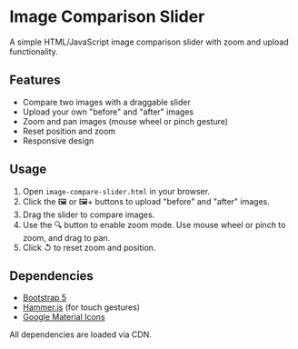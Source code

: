 # Image Comparison Slider

A simple HTML/JavaScript image comparison slider with zoom and upload functionality.

## Features

- Compare two images with a draggable slider
- Upload your own "before" and "after" images
- Zoom and pan images (mouse wheel or pinch gesture)
- Reset position and zoom
- Responsive design

## Usage

1. Open `image-compare-slider.html` in your browser.
2. Click the 🖼️ or 🖼️+ buttons to upload "before" and "after" images.
3. Drag the slider to compare images.
4. Use the 🔍 button to enable zoom mode. Use mouse wheel or pinch to zoom, and drag to pan.
5. Click ↺ to reset zoom and position.

## Dependencies

- [Bootstrap 5](https://getbootstrap.com/)
- [Hammer.js](https://hammerjs.github.io/) (for touch gestures)
- [Google Material Icons](https://fonts.google.com/icons)

All dependencies are loaded via CDN.
